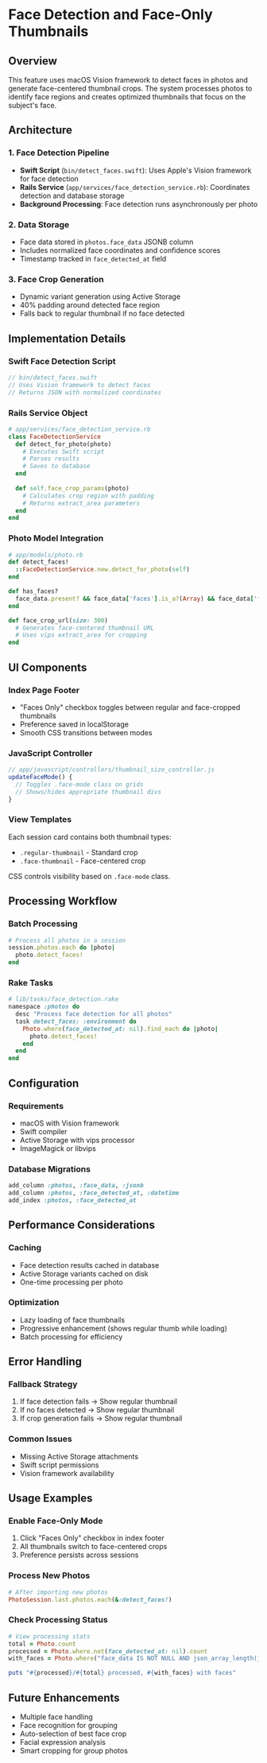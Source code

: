 # Face Detection and Face-Only Thumbnails

## Overview
This feature uses macOS Vision framework to detect faces in photos and generate face-centered thumbnail crops. The system processes photos to identify face regions and creates optimized thumbnails that focus on the subject's face.

## Architecture

### 1. Face Detection Pipeline
- **Swift Script** (`bin/detect_faces.swift`): Uses Apple's Vision framework for face detection
- **Rails Service** (`app/services/face_detection_service.rb`): Coordinates detection and database storage
- **Background Processing**: Face detection runs asynchronously per photo

### 2. Data Storage
- Face data stored in `photos.face_data` JSONB column
- Includes normalized face coordinates and confidence scores
- Timestamp tracked in `face_detected_at` field

### 3. Face Crop Generation
- Dynamic variant generation using Active Storage
- 40% padding around detected face region
- Falls back to regular thumbnail if no face detected

## Implementation Details

### Swift Face Detection Script
```swift
// bin/detect_faces.swift
// Uses Vision framework to detect faces
// Returns JSON with normalized coordinates
```

### Rails Service Object
```ruby
# app/services/face_detection_service.rb
class FaceDetectionService
  def detect_for_photo(photo)
    # Executes Swift script
    # Parses results
    # Saves to database
  end
  
  def self.face_crop_params(photo)
    # Calculates crop region with padding
    # Returns extract_area parameters
  end
end
```

### Photo Model Integration
```ruby
# app/models/photo.rb
def detect_faces!
  ::FaceDetectionService.new.detect_for_photo(self)
end

def has_faces?
  face_data.present? && face_data['faces'].is_a?(Array) && face_data['faces'].any?
end

def face_crop_url(size: 300)
  # Generates face-centered thumbnail URL
  # Uses vips extract_area for cropping
end
```

## UI Components

### Index Page Footer
- "Faces Only" checkbox toggles between regular and face-cropped thumbnails
- Preference saved in localStorage
- Smooth CSS transitions between modes

### JavaScript Controller
```javascript
// app/javascript/controllers/thumbnail_size_controller.js
updateFaceMode() {
  // Toggles .face-mode class on grids
  // Shows/hides appropriate thumbnail divs
}
```

### View Templates
Each session card contains both thumbnail types:
- `.regular-thumbnail` - Standard crop
- `.face-thumbnail` - Face-centered crop

CSS controls visibility based on `.face-mode` class.

## Processing Workflow

### Batch Processing
```ruby
# Process all photos in a session
session.photos.each do |photo|
  photo.detect_faces!
end
```

### Rake Tasks
```ruby
# lib/tasks/face_detection.rake
namespace :photos do
  desc "Process face detection for all photos"
  task detect_faces: :environment do
    Photo.where(face_detected_at: nil).find_each do |photo|
      photo.detect_faces!
    end
  end
end
```

## Configuration

### Requirements
- macOS with Vision framework
- Swift compiler
- Active Storage with vips processor
- ImageMagick or libvips

### Database Migrations
```ruby
add_column :photos, :face_data, :jsonb
add_column :photos, :face_detected_at, :datetime
add_index :photos, :face_detected_at
```

## Performance Considerations

### Caching
- Face detection results cached in database
- Active Storage variants cached on disk
- One-time processing per photo

### Optimization
- Lazy loading of face thumbnails
- Progressive enhancement (shows regular thumb while loading)
- Batch processing for efficiency

## Error Handling

### Fallback Strategy
1. If face detection fails → Show regular thumbnail
2. If no faces detected → Show regular thumbnail
3. If crop generation fails → Show regular thumbnail

### Common Issues
- Missing Active Storage attachments
- Swift script permissions
- Vision framework availability

## Usage Examples

### Enable Face-Only Mode
1. Click "Faces Only" checkbox in index footer
2. All thumbnails switch to face-centered crops
3. Preference persists across sessions

### Process New Photos
```ruby
# After importing new photos
PhotoSession.last.photos.each(&:detect_faces!)
```

### Check Processing Status
```ruby
# View processing stats
total = Photo.count
processed = Photo.where.not(face_detected_at: nil).count
with_faces = Photo.where("face_data IS NOT NULL AND json_array_length(json_extract(face_data, '$.faces')) > 0").count

puts "#{processed}/#{total} processed, #{with_faces} with faces"
```

## Future Enhancements
- Multiple face handling
- Face recognition for grouping
- Auto-selection of best face crop
- Facial expression analysis
- Smart cropping for group photos